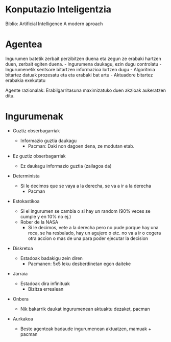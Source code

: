 # Konputazio Inteligentzia
Biblio: Artificial Intelligence A modern aproach

# Agentea
Ingurumen batetik zerbait perzibitzen duena eta zegun ze erabaki hartzen duen, zerbait egiten duena.
    - Ingurumena daukagu, ezin dugu controlatu
    - Ingurumenetik sentsore bitartzen informazioa lortzen dugu
    - Algoritmia bitartez datuak prozesatu eta eta erabaki bat artu
    - Aktuadore bitartez erabakia exekutatu

Agente razionalak: Erabilgarritasuna maximizatuko duen akzioak aukeratzen ditu.

# Ingurumenak
- Guztiz obserbagarriak
    - Informazio guztia daukagu
        - Pacman: Daki non dagoen dena, ze modutan etab.
- Ez guztiz obserbagarriak
    - Ez daukagu informazio guztia (zailagoa da)

- Determinista
    - Si le decimos que se vaya a la derecha, se va a ir a la derecha
        - Pacman
- Estokastikoa
    - Si el ingurumen se cambia o si hay un random (90% veces se cumple y en 10% no ej.)
    - Rober de la NASA
        - Si le decimos, vete a la derecha pero no pude porque hay una roca, se ha resbalado, hay un agujero o etc. no va a ir o cogera otra accion o mas de una para poder ejecutar la decision

- Diskretoa
    - Estadoak badakigu zein diren
        - Pacmanen: 5x5 leku desberdinetan egon daiteke
- Jarraia
    - Estadoak dira infinituak
        - Bizitza errealean

- Onbera
    - Nik bakarrik daukat ingurumenean aktuaktu dezaket, pacman
- Aurkakoa
    - Beste agenteak badaude ingurumenean aktuatzen, mamuak + pacman